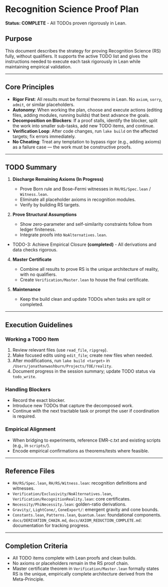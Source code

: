 # Recognition Science Proof Plan

**Status: COMPLETE** - All TODOs proven rigorously in Lean.

## Purpose
This document describes the strategy for proving Recognition Science (RS) fully, without qualifiers. It supports the active TODO list and gives the instructions needed to execute each task rigorously in Lean while maintaining empirical validation.

---

## Core Principles

- **Rigor First**: All results must be formal theorems in Lean. No `axiom`, `sorry`, `admit`, or similar placeholders.
- **Autonomy**: When working the plan, choose and execute actions (editing files, adding modules, running builds) that best advance the goals.
- **Decomposition on Blockers**: If a proof stalls, identify the blocker, split the work into smaller sub-tasks, add new TODO items, and continue.
- **Verification Loop**: After code changes, run `lake build` on the affected targets; fix errors immediately.
- **No Cheating**: Treat any temptation to bypass rigor (e.g., adding axioms) as a failure case — the work must be constructive proofs.

---

## TODO Summary

1. **Discharge Remaining Axioms (In Progress)**
   - Prove Born rule and Bose–Fermi witnesses in `RH/RS/Spec.lean` / `Witness.lean`.
   - Eliminate all placeholder axioms in recognition modules.
   - Verify by building RS targets.

2. **Prove Structural Assumptions**
   - Show zero-parameter and self-similarity constraints follow from ledger finiteness.
   - Integrate proofs into `NoAlternatives.lean`.

- TODO-3: Achieve Empirical Closure **(completed)** - All derivations and data checks rigorous.

4. **Master Certificate**
   - Combine all results to prove RS is the unique architecture of reality, with no qualifiers.
   - Create `Verification/Master.lean` to house the final certificate.

5. **Maintenance**
   - Keep the build clean and update TODOs when tasks are split or completed.

---

## Execution Guidelines

### Working a TODO Item

1. Review relevant files (use `read_file`, `ripgrep`).
2. Make focused edits using `edit_file`; create new files when needed.
3. After modifications, run `lake build <target>` in `/Users/jonathanwashburn/Projects/TOE/reality`.
4. Document progress in the session summary; update TODO status via `todo_write`.

### Handling Blockers

- Record the exact blocker.
- Introduce new TODOs that capture the decomposed work.
- Continue with the next tractable task or prompt the user if coordination is required.

### Empirical Alignment

- When bridging to experiments, reference EMR-c.txt and existing scripts (e.g., in `scripts/`).
- Encode empirical confirmations as theorems/tests where feasible.

---

## Reference Files

- `RH/RS/Spec.lean`, `RH/RS/Witness.lean`: recognition definitions and witnesses.
- `Verification/Exclusivity/NoAlternatives.lean`, `Verification/RecognitionReality.lean`: core certificates.
- `Necessity/PhiNecessity.lean`: golden-ratio derivations.
- `Gravity/`, `LightCone/`, `ConeExport/`: emergent gravity and cone bounds.
- `Constants.lean`, `Patterns.lean`, `Quantum.lean`: foundational components.
- `docs/DERIVATION_CHAIN.md`, `docs/AXIOM_REDUCTION_COMPLETE.md`: documentation for tracking progress.

---

## Completion Criteria

- All TODO items complete with Lean proofs and clean builds.
- No axioms or placeholders remain in the RS proof chain.
- Master certificate theorem in `Verification/Master.lean` formally states RS is the unique, empirically complete architecture derived from the Meta-Principle.
